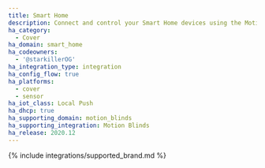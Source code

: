 ```yaml
---
title: Smart Home
description: Connect and control your Smart Home devices using the Motion Blinds integration
ha_category:
  - Cover
ha_domain: smart_home
ha_codeowners:
  - '@starkillerOG'
ha_integration_type: integration
ha_config_flow: true
ha_platforms:
  - cover
  - sensor
ha_iot_class: Local Push
ha_dhcp: true
ha_supporting_domain: motion_blinds
ha_supporting_integration: Motion Blinds
ha_release: 2020.12
---
```


{% include integrations/supported_brand.md %}
